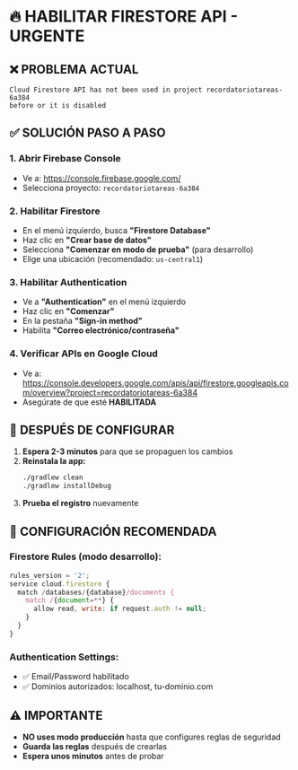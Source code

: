 # 🔥 HABILITAR FIRESTORE API - URGENTE

## ❌ PROBLEMA ACTUAL
```
Cloud Firestore API has not been used in project recordatoriotareas-6a384 
before or it is disabled
```

## ✅ SOLUCIÓN PASO A PASO

### 1. **Abrir Firebase Console**
- Ve a: https://console.firebase.google.com/
- Selecciona proyecto: `recordatoriotareas-6a384`

### 2. **Habilitar Firestore**
- En el menú izquierdo, busca **"Firestore Database"**
- Haz clic en **"Crear base de datos"**
- Selecciona **"Comenzar en modo de prueba"** (para desarrollo)
- Elige una ubicación (recomendado: `us-central1`)

### 3. **Habilitar Authentication**
- Ve a **"Authentication"** en el menú izquierdo
- Haz clic en **"Comenzar"**
- En la pestaña **"Sign-in method"**
- Habilita **"Correo electrónico/contraseña"**

### 4. **Verificar APIs en Google Cloud**
- Ve a: https://console.developers.google.com/apis/api/firestore.googleapis.com/overview?project=recordatoriotareas-6a384
- Asegúrate de que esté **HABILITADA**

## 🚀 DESPUÉS DE CONFIGURAR

1. **Espera 2-3 minutos** para que se propaguen los cambios
2. **Reinstala la app:**
   ```bash
   ./gradlew clean
   ./gradlew installDebug
   ```
3. **Prueba el registro** nuevamente

## 📱 CONFIGURACIÓN RECOMENDADA

### Firestore Rules (modo desarrollo):
```javascript
rules_version = '2';
service cloud.firestore {
  match /databases/{database}/documents {
    match /{document=**} {
      allow read, write: if request.auth != null;
    }
  }
}
```

### Authentication Settings:
- ✅ Email/Password habilitado
- ✅ Dominios autorizados: localhost, tu-dominio.com

## ⚠️ IMPORTANTE
- **NO uses modo producción** hasta que configures reglas de seguridad
- **Guarda las reglas** después de crearlas
- **Espera unos minutos** antes de probar